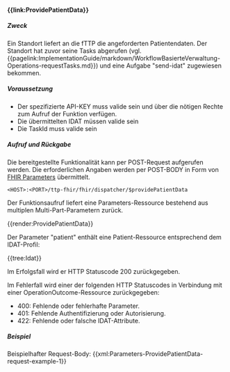 #### **{{link:ProvidePatientData}}**

##### **Zweck**
Ein Standort liefert an die fTTP die angeforderten Patientendaten. Der Standort hat zuvor seine Tasks abgerufen (vgl. {{pagelink:ImplementationGuide/markdown/WorkflowBasierteVerwaltung-Operations-requestTasks.md}}) und eine Aufgabe "send-idat" zugewiesen bekommen.

##### **Voraussetzung**
- Der spezifizierte API-KEY muss valide sein und über die nötigen Rechte zum Aufruf der Funktion verfügen.
- Die übermittelten IDAT müssen valide sein
- Die TaskId muss valide sein

##### **Aufruf und Rückgabe**
Die bereitgestellte Funktionalität kann per POST-Request aufgerufen werden. Die erforderlichen Angaben werden per POST-BODY in Form von [FHIR Parameters](https://www.hl7.org/fhir/parameters.html) übermittelt.

`<HOST>:<PORT>/ttp-fhir/fhir/dispatcher/$providePatientData`

Der Funktionsaufruf liefert eine Parameters-Ressource bestehend aus multiplen Multi-Part-Parametern zurück.

{{render:ProvidePatientData}}

Der Parameter "patient" enthält eine Patient-Ressource entsprechend dem IDAT-Profil:

{{tree:Idat}}

Im Erfolgsfall wird er HTTP Statuscode 200 zurückgegeben.

Im Fehlerfall wird einer der folgenden HTTP Statuscodes in Verbindung mit einer OperationOutcome-Ressource zurückgegeben:

* 400: Fehlende oder fehlerhafte Parameter.
* 401: Fehlende Authentifizierung oder Autorisierung.
* 422: Fehlende oder falsche IDAT-Attribute.


##### **Beispiel**
Beispielhafter Request-Body:
{{xml:Parameters-ProvidePatientData-request-example-1}}
